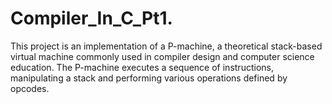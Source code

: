 # Compiler_In_C_Pt1.
This project is an implementation of a P-machine, a theoretical stack-based virtual machine commonly used in compiler design and computer science education. The P-machine executes a sequence of instructions, manipulating a stack and performing various operations defined by opcodes.
